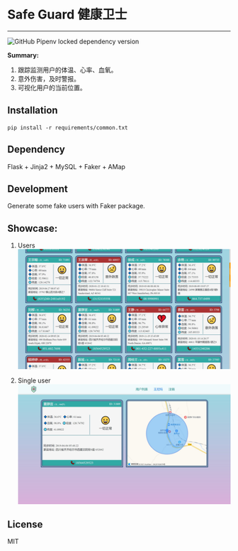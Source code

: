 # Safe Guard 健康卫士

---------

![GitHub Pipenv locked dependency version](https://img.shields.io/github/pipenv/locked/dependency-version/metabolize/rq-dashboard-on-heroku/flask?style=plastic)

**Summary:**   
1. 跟踪监测用户的体温、心率、血氧。
2. 意外伤害，及时警报。
3. 可视化用户的当前位置。

## Installation
```angular2html
pip install -r requirements/common.txt
```

## Dependency
Flask + Jinja2 + MySQL + Faker + AMap

## Development
Generate some fake users with Faker package.

## Showcase:
1. Users ![Users](test/Users.jpg)

2. Single user ![Users](test/SingleUser.jpg)

## License
MIT